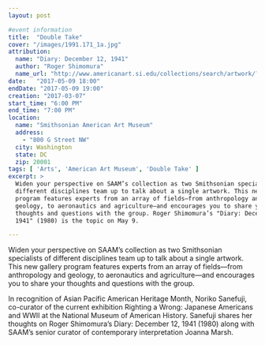 ```yaml
---
layout: post

#event information
title:  "Double Take"
cover: "/images/1991.171_1a.jpg"
attribution:
  name: "Diary: December 12, 1941"
  author: "Roger Shimomura"
  name_url: "http://www.americanart.si.edu/collections/search/artwork/?id=32436"
date:   "2017-05-09 18:00"
endDate: "2017-05-09 19:00"
creation: "2017-03-07"
start_time: "6:00 PM"
end_time: "7:00 PM"
location:
  name: "Smithsonian American Art Museum"
  address:
    - "800 G Street NW"
  city: Washington
  state: DC
  zip: 20001
tags: [ 'Arts', 'American Art Museum', 'Double Take' ]
excerpt: >
  Widen your perspective on SAAM’s collection as two Smithsonian specialists of
  different disciplines team up to talk about a single artwork. This new gallery
  program features experts from an array of fields—from anthropology and
  geology, to aeronautics and agriculture—and encourages you to share your
  thoughts and questions with the group. Roger Shimomura’s "Diary: December 12,
  1941" (1980) is the topic on May 9.

---
```


Widen your perspective on SAAM’s collection as two Smithsonian specialists of
different disciplines team up to talk about a single artwork. This new gallery
program features experts from an array of fields—from anthropology and geology,
to aeronautics and agriculture—and encourages you to share your thoughts and
questions with the group.

In recognition of Asian Pacific American Heritage Month, Noriko Sanefuji,
co-curator of the current exhibition Righting a Wrong: Japanese Americans and
WWII at the National Museum of American History. Sanefuji shares her thoughts on
Roger Shimomura’s Diary: December 12, 1941 (1980) along with SAAM’s senior
curator of contemporary interpretation Joanna Marsh.

